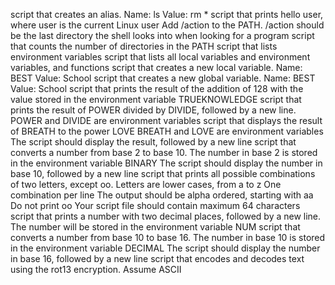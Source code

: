 script that creates an alias.
	Name: ls
	Value: rm *
script that prints hello user, where user is the current Linux user
Add /action to the PATH. /action should be the last directory the shell looks into when looking for a program
script that counts the number of directories in the PATH
script that lists environment variables
script that lists all local variables and environment variables, and functions
script that creates a new local variable.
	Name: BEST
	Value: School
script that creates a new global variable.
	Name: BEST
	Value: School
script that prints the result of the addition of 128 with the value stored in the environment variable TRUEKNOWLEDGE
script that prints the result of POWER divided by DIVIDE, followed by a new line.
	POWER and DIVIDE are environment variables
script that displays the result of BREATH to the power LOVE
	BREATH and LOVE are environment variables
	The script should display the result, followed by a new line
script that converts a number from base 2 to base 10.
	The number in base 2 is stored in the environment variable BINARY
	The script should display the number in base 10, followed by a new line
script that prints all possible combinations of two letters, except oo.
	Letters are lower cases, from a to z
	One combination per line
	The output should be alpha ordered, starting with aa
	Do not print oo
	Your script file should contain maximum 64 characters
script that prints a number with two decimal places, followed by a new line. The number will be stored in the environment variable NUM
script that converts a number from base 10 to base 16.
	The number in base 10 is stored in the environment variable DECIMAL
	The script should display the number in base 16, followed by a new line
script that encodes and decodes text using the rot13 encryption. Assume ASCII


